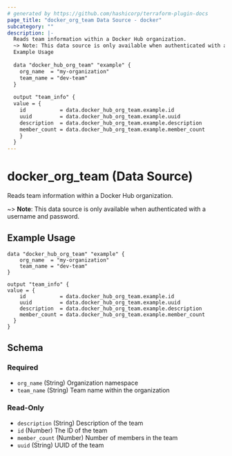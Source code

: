 ```yaml
---
# generated by https://github.com/hashicorp/terraform-plugin-docs
page_title: "docker_org_team Data Source - docker"
subcategory: ""
description: |-
  Reads team information within a Docker Hub organization.
  ~> Note: This data source is only available when authenticated with a username and password.
  Example Usage
  
  data "docker_hub_org_team" "example" {
  	org_name  = "my-organization"
  	team_name = "dev-team"
  }
  
  output "team_info" {
  value = {
  	id           = data.docker_hub_org_team.example.id
  	uuid         = data.docker_hub_org_team.example.uuid
  	description  = data.docker_hub_org_team.example.description
  	member_count = data.docker_hub_org_team.example.member_count
    }
  }
---
```


# docker_org_team (Data Source)

Reads team information within a Docker Hub organization.

~> **Note**: This data source is only available when authenticated with a username and password.

## Example Usage

```hcl
data "docker_hub_org_team" "example" {
	org_name  = "my-organization"
	team_name = "dev-team"
}

output "team_info" {
value = {
	id           = data.docker_hub_org_team.example.id
	uuid         = data.docker_hub_org_team.example.uuid
	description  = data.docker_hub_org_team.example.description
	member_count = data.docker_hub_org_team.example.member_count
  }
}
```



<!-- schema generated by tfplugindocs -->
## Schema

### Required

- `org_name` (String) Organization namespace
- `team_name` (String) Team name within the organization

### Read-Only

- `description` (String) Description of the team
- `id` (Number) The ID of the team
- `member_count` (Number) Number of members in the team
- `uuid` (String) UUID of the team
